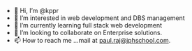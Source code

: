 - 👋 Hi, I’m @kppr
- 👀 I’m interested in web development and DBS management
- 🌱 I’m currently learning full stack web development
- 💞️ I’m looking to collaborate on Enterprise solutions.
- 📫 How to reach me ...mail at paul.raj@jphschool.com.

<!---
kppr/kppr is a ✨ special ✨ repository because its `README.md` (this file) appears on your GitHub profile.
You can click the Preview link to take a look at your changes.
--->
